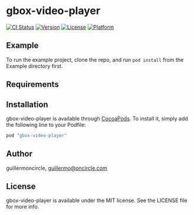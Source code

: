 # gbox-video-player

[![CI Status](http://img.shields.io/travis/guillermoncircle/gbox-video-player.svg?style=flat)](https://travis-ci.org/guillermoncircle/gbox-video-player)
[![Version](https://img.shields.io/cocoapods/v/gbox-video-player.svg?style=flat)](http://cocoapods.org/pods/gbox-video-player)
[![License](https://img.shields.io/cocoapods/l/gbox-video-player.svg?style=flat)](http://cocoapods.org/pods/gbox-video-player)
[![Platform](https://img.shields.io/cocoapods/p/gbox-video-player.svg?style=flat)](http://cocoapods.org/pods/gbox-video-player)

## Example

To run the example project, clone the repo, and run `pod install` from the Example directory first.

## Requirements

## Installation

gbox-video-player is available through [CocoaPods](http://cocoapods.org). To install
it, simply add the following line to your Podfile:

```ruby
pod "gbox-video-player"
```

## Author

guillermoncircle, guillermo@oncircle.com

## License

gbox-video-player is available under the MIT license. See the LICENSE file for more info.
